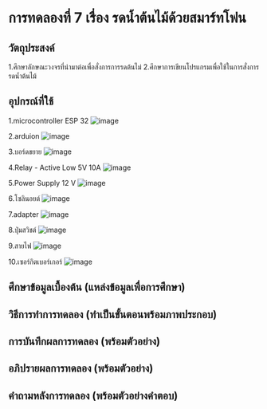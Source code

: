 # การทดลองที่ 7 เรื่อง รดน้ำต้นไม้ด้วยสมาร์ทโฟน

## วัตถุประสงค์ 
1.ศึกษาลักษณะวงจรที่นำมาต่อเพื่อสั่งการการรดต้นไม่
2.ศึกษาการเขียนโปรแกรมเพื่อใช้ในการสั่งการรดน้ำต้นไม้

## อุปกรณ์ที่ใช้ 
1.microcontroller ESP 32
![image](https://user-images.githubusercontent.com/80879788/113179086-76fe2f80-9279-11eb-9c28-82bbe0d7988e.png)

2.arduion 
![image](https://user-images.githubusercontent.com/80879788/113179537-ea07a600-9279-11eb-9b57-b2ad1b616457.png)

3.บอร์ดขยาย
![image](https://user-images.githubusercontent.com/80879788/113179799-3226c880-927a-11eb-9db5-5860f5ba56fb.png)

4.Relay - Active Low 5V 10A
![image](https://user-images.githubusercontent.com/80879788/113180037-774afa80-927a-11eb-8b61-00de8d24bf61.png)

5.Power Supply 12 V
![image](https://user-images.githubusercontent.com/80879788/113180508-ffc99b00-927a-11eb-9aed-e7a74194b867.png)

6.โซลินอยต์
![image](https://user-images.githubusercontent.com/80879788/113180646-27b8fe80-927b-11eb-91c7-9288f63ae225.png)

7.adapter
![image](https://user-images.githubusercontent.com/80879788/113181576-276d3300-927c-11eb-8847-c0224e74c3ba.png)

8.ปุ่มสวิชต์
![image](https://user-images.githubusercontent.com/80879788/113182805-87b0a480-927d-11eb-9230-5f71d77ce981.png)

9.สายไฟ
![image](https://user-images.githubusercontent.com/80879788/113182876-98611a80-927d-11eb-88c6-05abbd809f82.png)

10.เซอร์กิตเบอร์เกอร์
![image](https://user-images.githubusercontent.com/80879788/113182382-08bb6c00-927d-11eb-9252-c6382bb8381e.png)

## ศึกษาข้อมูลเบื้องต้น (แหล่งข้อมูลเพื่อการศึกษา)

## วิธีการทำการทดลอง (ทำเป็นขั้นตอนพร้อมภาพประกอบ)

## การบันทึกผลการทดลอง (พร้อมตัวอย่าง)

## อภิปรายผลการทดลอง (พร้อมตัวอย่าง)

## คำถามหลังการทดลอง (พร้อมตัวอย่างคำตอบ)
